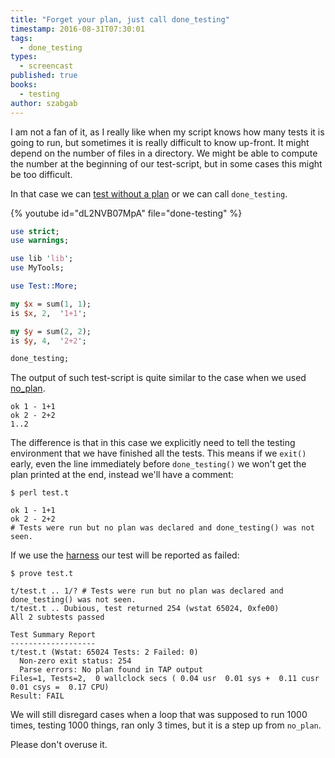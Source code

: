 ```yaml
---
title: "Forget your plan, just call done_testing"
timestamp: 2016-08-31T07:30:01
tags:
  - done_testing
types:
  - screencast
published: true
books:
  - testing
author: szabgab
---
```



I am not a fan of it, as I really like when my script knows how many tests it is going to run,
but sometimes it is really difficult to know up-front. It might depend on the number of
files in a directory. We might be able to compute the number at the beginning of our test-script,
but in some cases this might be too difficult.

In that case we can [test without a plan](/test-without-a-plan)
or we can call `done_testing`.


{% youtube id="dL2NVB07MpA" file="done-testing" %}

```perl
use strict;
use warnings;

use lib 'lib';
use MyTools;

use Test::More;

my $x = sum(1, 1);
is $x, 2,  '1+1';

my $y = sum(2, 2);
is $y, 4,  '2+2';

done_testing;
```

The output of such test-script is quite similar to the case when we used [no_plan](/test-without-a-plan).

```
ok 1 - 1+1
ok 2 - 2+2
1..2
```

The difference is that in this case we explicitly need to tell the testing environment that we have finished all the
tests. This means if we `exit()` early, even the line immediately before `done_testing()`
we won't get the plan printed at the end, instead we'll have a comment:

```
$ perl test.t
```

```
ok 1 - 1+1
ok 2 - 2+2
# Tests were run but no plan was declared and done_testing() was not seen.
```

If we use the [harness](/prove-the-harness) our test will be
reported as failed:

```
$ prove test.t
```

```
t/test.t .. 1/? # Tests were run but no plan was declared and done_testing() was not seen.
t/test.t .. Dubious, test returned 254 (wstat 65024, 0xfe00)
All 2 subtests passed 

Test Summary Report
-------------------
t/test.t (Wstat: 65024 Tests: 2 Failed: 0)
  Non-zero exit status: 254
  Parse errors: No plan found in TAP output
Files=1, Tests=2,  0 wallclock secs ( 0.04 usr  0.01 sys +  0.11 cusr  0.01 csys =  0.17 CPU)
Result: FAIL
```


We will still disregard cases when a loop that was supposed to run 1000 times, testing 1000 things,
ran only 3 times, but it is a step up from `no_plan`.

Please don't overuse it.

